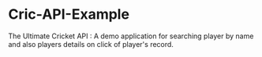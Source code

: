 # Cric-API-Example

The Ultimate Cricket API : A demo application for searching player by name and also players details on click of player's record.

